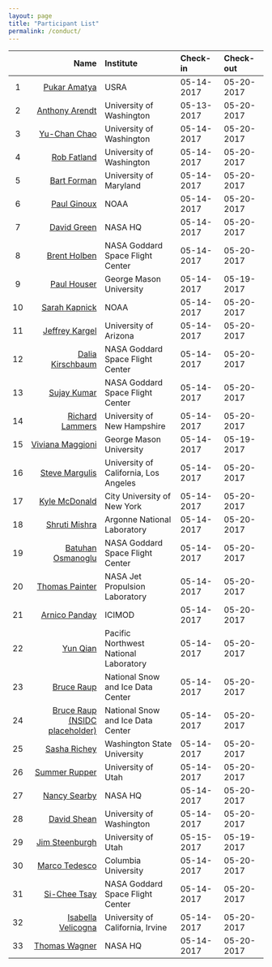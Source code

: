 ```yaml
---
layout: page
title: "Participant List"
permalink: /conduct/
---
```


| | Name | Institute | Check-in | Check-out | 
|:---:|-----:|:----------|:----------|:----------|
| 1 | [Pukar Amatya](mailto:pukar.m.amatya@nasa.gov) | USRA |05-14-2017 |05-20-2017 |
| 2 | [Anthony Arendt](mailto:arendta@uw.edu) | University of Washington |05-13-2017 |05-20-2017 |
| 3 | [Yu-Chan Chao](mailto:chaoy@uw.edu) | University of Washington |05-14-2017 |05-20-2017 |
| 4 | [Rob Fatland](mailto:rob5@uw.edu) | University of Washington |05-14-2017 |05-20-2017 |
| 5 | [Bart Forman](mailto:baforman@umd.edu) | University of Maryland |05-14-2017 |05-20-2017 |
| 6 | [Paul Ginoux](mailto:paul.ginoux@noaa.gov) | NOAA |05-14-2017 |05-20-2017 |
| 7 | [David Green](mailto:david.s.green@nasa.gov) | NASA HQ |05-14-2017 |05-20-2017 |
| 8 | [Brent  Holben](mailto:brent.n.holben@nasa.gov) | NASA Goddard Space Flight Center |05-14-2017 |05-20-2017 |
| 9 | [Paul Houser](mailto:phouser@gmu.edu) | George Mason University |05-14-2017 |05-19-2017 |
| 10 | [Sarah Kapnick](mailto:sarah.kapnick@noaa.gov) | NOAA |05-14-2017 |05-20-2017 |
| 11 | [Jeffrey Kargel](mailto:jeffreyskargel@hotmail.com) | University of Arizona |05-14-2017 |05-20-2017 |
| 12 | [Dalia Kirschbaum](mailto:dalia.b.kirschbaum@nasa.gov) | NASA Goddard Space Flight Center |05-14-2017 |05-20-2017 |
| 13 | [Sujay Kumar](mailto:sujay.v.kumar@nasa.gov) | NASA Goddard Space Flight Center |05-14-2017 |05-20-2017 |
| 14 | [Richard Lammers](mailto:Richard.Lammers@unh.edu) | University of New Hampshire |05-14-2017 |05-20-2017 |
| 15 | [Viviana Maggioni](mailto:vmaggion@gmu.edu) | George Mason University |05-14-2017 |05-19-2017 |
| 16 | [Steve Margulis](mailto:margulis@seas.ucla.edu) | University of California, Los Angeles |05-14-2017 |05-20-2017 |
| 17 | [Kyle McDonald](mailto:kmcdonald2@ccny.cuny.edu) | City University of New York |05-14-2017 |05-20-2017 |
| 18 | [Shruti Mishra](mailto:mishra@anl.gov) | Argonne National Laboratory |05-14-2017 |05-20-2017 |
| 19 | [Batuhan Osmanoglu](mailto:batuhan.osmanoglu@nasa.gov) | NASA Goddard Space Flight Center |05-14-2017 |05-20-2017 |
| 20 | [Thomas Painter](mailto:thomas.painter@jpl.nasa.gov) | NASA Jet Propulsion Laboratory |05-14-2017 |05-20-2017 |
| 21 | [Arnico Panday](mailto:Arnico.Panday@icimod.org) | ICIMOD |05-14-2017 |05-20-2017 |
| 22 | [Yun Qian](mailto:yun.qian@pnnl.gov) | Pacific Northwest National Laboratory |05-14-2017 |05-20-2017 |
| 23 | [Bruce Raup](mailto:braup@nsidc.org) | National Snow and Ice Data Center |05-14-2017 |05-20-2017 |
| 24 | [Bruce Raup (NSIDC placeholder)](mailto:braup@nsidc.org) | National Snow and Ice Data Center |05-14-2017 |05-20-2017 |
| 25 | [Sasha Richey](mailto:sasha.richey@wsu.edu) | Washington State University |05-14-2017 |05-20-2017 |
| 26 | [Summer Rupper](mailto:summer.rupper@geog.utah.edu) | University of Utah |05-14-2017 |05-20-2017 |
| 27 | [Nancy Searby](mailto:nancy.d.searby@nasa.gov) | NASA HQ |05-14-2017 |05-20-2017 |
| 28 | [David Shean](mailto:dshean@uw.edu) | University of Washington |05-14-2017 |05-20-2017 |
| 29 | [Jim Steenburgh](mailto:jim.steenburgh@utah.edu) | University of Utah |05-15-2017 |05-19-2017 |
| 30 | [Marco Tedesco](mailto:mtedesco@ldeo.columbia.edu) | Columbia University |05-14-2017 |05-20-2017 |
| 31 | [Si-Chee Tsay](mailto:si-chee.tsay@nasa.gov) | NASA Goddard Space Flight Center |05-14-2017 |05-20-2017 |
| 32 | [Isabella Velicogna](mailto:isabella@uci.edu) | University of California, Irvine |05-14-2017 |05-20-2017 |
| 33 | [Thomas Wagner](mailto:thomas.wagner@nasa.gov) | NASA HQ |05-14-2017 |05-20-2017 |
